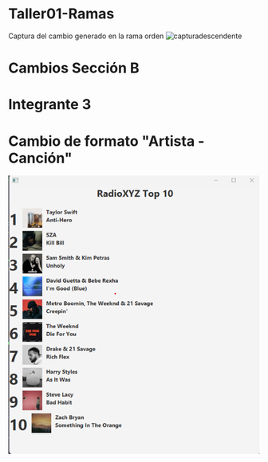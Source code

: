 # Taller01-Ramas
Captura del cambio generado en la rama orden
![capturadescendente](https://github.com/user-attachments/assets/6f93307b-4b92-4805-98ca-398f42ffdc10)

# Cambios Sección B 
# Integrante 3
# Cambio de formato "Artista - Canción"
![Top Artista - Canción](./Top%20Artista%20-%20Cancion.png)
